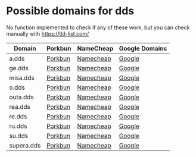 # Possible domains for dds

No function implemented to check if any of these work, but you can check manually with https://tld-list.com/

| Domain | Porkbun | NameCheap | Google Domains |
|---|---|---|---|
| a.dds | [Porkbun](https://porkbun.com/checkout/search?prb=e814663da1&tlds=&idnLanguage=&search=search&q=a.dds) | [Namecheap](https://www.namecheap.com/domains/registration/results/?domain=a.dds) | [Google](https://domains.google.com/registrar/search?searchTerm=a.dds) |
| ge.dds | [Porkbun](https://porkbun.com/checkout/search?prb=e814663da1&tlds=&idnLanguage=&search=search&q=ge.dds) | [Namecheap](https://www.namecheap.com/domains/registration/results/?domain=ge.dds) | [Google](https://domains.google.com/registrar/search?searchTerm=ge.dds) |
| misa.dds | [Porkbun](https://porkbun.com/checkout/search?prb=e814663da1&tlds=&idnLanguage=&search=search&q=misa.dds) | [Namecheap](https://www.namecheap.com/domains/registration/results/?domain=misa.dds) | [Google](https://domains.google.com/registrar/search?searchTerm=misa.dds) |
| o.dds | [Porkbun](https://porkbun.com/checkout/search?prb=e814663da1&tlds=&idnLanguage=&search=search&q=o.dds) | [Namecheap](https://www.namecheap.com/domains/registration/results/?domain=o.dds) | [Google](https://domains.google.com/registrar/search?searchTerm=o.dds) |
| outa.dds | [Porkbun](https://porkbun.com/checkout/search?prb=e814663da1&tlds=&idnLanguage=&search=search&q=outa.dds) | [Namecheap](https://www.namecheap.com/domains/registration/results/?domain=outa.dds) | [Google](https://domains.google.com/registrar/search?searchTerm=outa.dds) |
| rea.dds | [Porkbun](https://porkbun.com/checkout/search?prb=e814663da1&tlds=&idnLanguage=&search=search&q=rea.dds) | [Namecheap](https://www.namecheap.com/domains/registration/results/?domain=rea.dds) | [Google](https://domains.google.com/registrar/search?searchTerm=rea.dds) |
| re.dds | [Porkbun](https://porkbun.com/checkout/search?prb=e814663da1&tlds=&idnLanguage=&search=search&q=re.dds) | [Namecheap](https://www.namecheap.com/domains/registration/results/?domain=re.dds) | [Google](https://domains.google.com/registrar/search?searchTerm=re.dds) |
| ru.dds | [Porkbun](https://porkbun.com/checkout/search?prb=e814663da1&tlds=&idnLanguage=&search=search&q=ru.dds) | [Namecheap](https://www.namecheap.com/domains/registration/results/?domain=ru.dds) | [Google](https://domains.google.com/registrar/search?searchTerm=ru.dds) |
| su.dds | [Porkbun](https://porkbun.com/checkout/search?prb=e814663da1&tlds=&idnLanguage=&search=search&q=su.dds) | [Namecheap](https://www.namecheap.com/domains/registration/results/?domain=su.dds) | [Google](https://domains.google.com/registrar/search?searchTerm=su.dds) |
| supera.dds | [Porkbun](https://porkbun.com/checkout/search?prb=e814663da1&tlds=&idnLanguage=&search=search&q=supera.dds) | [Namecheap](https://www.namecheap.com/domains/registration/results/?domain=supera.dds) | [Google](https://domains.google.com/registrar/search?searchTerm=supera.dds) |
